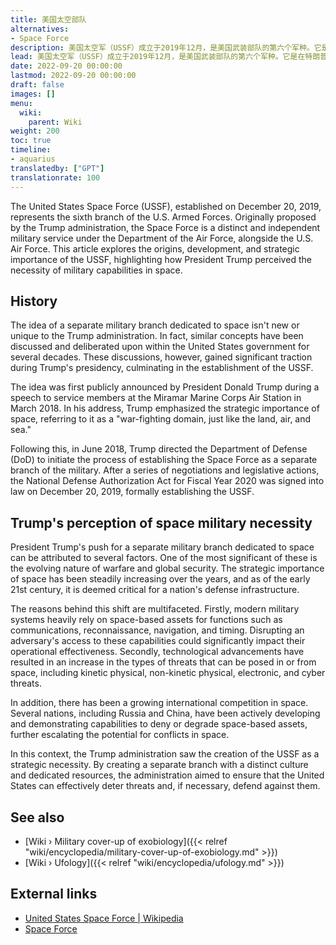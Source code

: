 ```yaml
---
title: 美国太空部队
alternatives:
- Space Force
description: 美国太空军（USSF）成立于2019年12月，是美国武装部队的第六个军种。它是在特朗普政府期间提出的，是由于太空的战略重要性日益增加而创建的。由于战争性质的演变、现代军事系统对天基资产的依赖以及日益激烈的国际太空竞争，特朗普认为成立美国空军是必要的。美国空军隶属于空军部，其任务是保护美国在太空的利益、威慑太空中或来自太空的侵略以及开展太空行动。
lead: 美国太空军（USSF）成立于2019年12月，是美国武装部队的第六个军种。它是在特朗普政府期间提出的，是由于太空的战略重要性日益增加而创建的。由于战争性质的演变、现代军事系统对天基资产的依赖以及日益激烈的国际太空竞争，特朗普认为成立美国空军是必要的。美国空军隶属于空军部，其任务是保护美国在太空的利益、威慑太空中或来自太空的侵略以及开展太空行动。
date: 2022-09-20 00:00:00
lastmod: 2022-09-20 00:00:00
draft: false
images: []
menu:
  wiki:
    parent: Wiki
weight: 200
toc: true
timeline:
- aquarius
translatedby: ["GPT"]
translationrate: 100
---
```


The United States Space Force (USSF), established on December 20, 2019, represents the sixth branch of the U.S. Armed Forces. Originally proposed by the Trump administration, the Space Force is a distinct and independent military service under the Department of the Air Force, alongside the U.S. Air Force. This article explores the origins, development, and strategic importance of the USSF, highlighting how President Trump perceived the necessity of military capabilities in space.

## History

The idea of a separate military branch dedicated to space isn't new or unique to the Trump administration. In fact, similar concepts have been discussed and deliberated upon within the United States government for several decades. These discussions, however, gained significant traction during Trump's presidency, culminating in the establishment of the USSF.

The idea was first publicly announced by President Donald Trump during a speech to service members at the Miramar Marine Corps Air Station in March 2018. In his address, Trump emphasized the strategic importance of space, referring to it as a "war-fighting domain, just like the land, air, and sea."

Following this, in June 2018, Trump directed the Department of Defense (DoD) to initiate the process of establishing the Space Force as a separate branch of the military. After a series of negotiations and legislative actions, the National Defense Authorization Act for Fiscal Year 2020 was signed into law on December 20, 2019, formally establishing the USSF.

## Trump's perception of space military necessity

President Trump's push for a separate military branch dedicated to space can be attributed to several factors. One of the most significant of these is the evolving nature of warfare and global security. The strategic importance of space has been steadily increasing over the years, and as of the early 21st century, it is deemed critical for a nation's defense infrastructure.

The reasons behind this shift are multifaceted. Firstly, modern military systems heavily rely on space-based assets for functions such as communications, reconnaissance, navigation, and timing. Disrupting an adversary's access to these capabilities could significantly impact their operational effectiveness. Secondly, technological advancements have resulted in an increase in the types of threats that can be posed in or from space, including kinetic physical, non-kinetic physical, electronic, and cyber threats.

In addition, there has been a growing international competition in space. Several nations, including Russia and China, have been actively developing and demonstrating capabilities to deny or degrade space-based assets, further escalating the potential for conflicts in space.

In this context, the Trump administration saw the creation of the USSF as a strategic necessity. By creating a separate branch with a distinct culture and dedicated resources, the administration aimed to ensure that the United States can effectively deter threats and, if necessary, defend against them.

## See also

- [Wiki › Military cover-up of exobiology]({{< relref "wiki/encyclopedia/military-cover-up-of-exobiology.md" >}})
- [Wiki › Ufology]({{< relref "wiki/encyclopedia/ufology.md" >}})

## External links

- [United States Space Force | Wikipedia](https://en.wikipedia.org/wiki/United_States_Space_Force)
- [Space Force](https://www.spaceforce.mil/)
